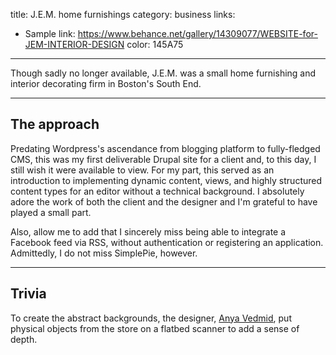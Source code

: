 title: J.E.M. home furnishings
category: business
links:
 - Sample link: https://www.behance.net/gallery/14309077/WEBSITE-for-JEM-INTERIOR-DESIGN
color: 145A75
-----------------

Though sadly no longer available, J.E.M. was a small home furnishing and interior decorating firm in Boston's South End.

-----------------

## The approach

Predating Wordpress's ascendance from blogging platform to fully-fledged CMS, this was my first deliverable Drupal site for a client and, to this day, I still wish it were available to view. For my part, this served as an introduction to implementing dynamic content, views, and highly structured content types for an editor without a technical background. I absolutely adore the work of both the client and the designer and I'm grateful to have played a small part.

Also, allow me to add that I sincerely miss being able to integrate a Facebook feed via RSS, without authentication or registering an application. Admittedly, I do not miss SimplePie, however.

-----------------

## Trivia

To create the abstract backgrounds, the designer, [Anya Vedmid](http://anyavedmid.com), put physical objects from the store on a flatbed scanner to add a sense of depth.
